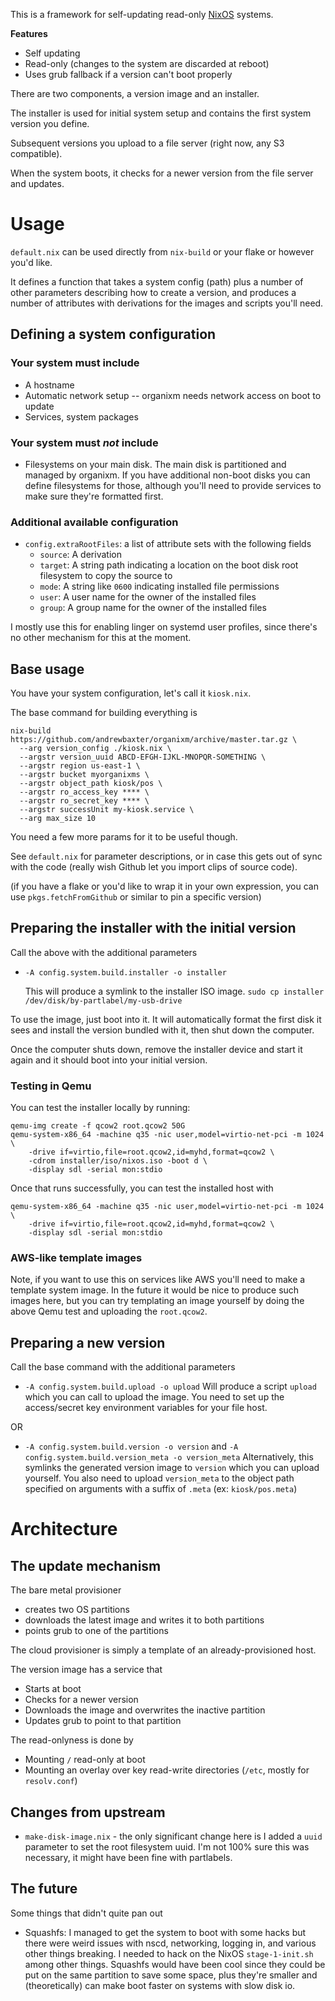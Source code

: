 This is a framework for self-updating read-only [NixOS](https://nixos.org/) systems.

**Features**

- Self updating
- Read-only (changes to the system are discarded at reboot)
- Uses grub fallback if a version can't boot properly

There are two components, a version image and an installer.

The installer is used for initial system setup and contains the first system version you define.

Subsequent versions you upload to a file server (right now, any S3 compatible).

When the system boots, it checks for a newer version from the file server and updates.

# Usage

`default.nix` can be used directly from `nix-build` or your flake or however you'd like.

It defines a function that takes a system config (path) plus a number of other parameters describing how to create a version, and produces a number of attributes with derivations for the images and scripts you'll need.

## Defining a system configuration

### Your system must include

- A hostname
- Automatic network setup -- organixm needs network access on boot to update
- Services, system packages

### Your system must _not_ include

- Filesystems on your main disk. The main disk is partitioned and managed by organixm. If you have additional non-boot disks you can define filesystems for those, although you'll need to provide services to make sure they're formatted first.

### Additional available configuration

- `config.extraRootFiles`: a list of attribute sets with the following fields
  - `source`: A derivation
  - `target`: A string path indicating a location on the boot disk root filesystem to copy the source to
  - `mode`: A string like `0600` indicating installed file permissions
  - `user`: A user name for the owner of the installed files
  - `group`: A group name for the owner of the installed files

I mostly use this for enabling linger on systemd user profiles, since there's no other mechanism for this at the moment.

## Base usage

You have your system configuration, let's call it `kiosk.nix`.

The base command for building everything is

```
nix-build https://github.com/andrewbaxter/organixm/archive/master.tar.gz \
  --arg version_config ./kiosk.nix \
  --argstr version_uuid ABCD-EFGH-IJKL-MNOPQR-SOMETHING \
  --argstr region us-east-1 \
  --argstr bucket myorganixms \
  --argstr object_path kiosk/pos \
  --argstr ro_access_key **** \
  --argstr ro_secret_key **** \
  --argstr successUnit my-kiosk.service \
  --arg max_size 10
```

You need a few more params for it to be useful though.

See `default.nix` for parameter descriptions, or in case this gets out of sync with the code (really wish Github let you import clips of source code).

(if you have a flake or you'd like to wrap it in your own expression, you can use `pkgs.fetchFromGithub` or similar to pin a specific version)

## Preparing the installer with the initial version

Call the above with the additional parameters

- `-A config.system.build.installer -o installer`

  This will produce a symlink to the installer ISO image. `sudo cp installer /dev/disk/by-partlabel/my-usb-drive`

To use the image, just boot into it. It will automatically format the first disk it sees and install the version bundled with it, then shut down the computer.

Once the computer shuts down, remove the installer device and start it again and it should boot into your initial version.

### Testing in Qemu

You can test the installer locally by running:

```
qemu-img create -f qcow2 root.qcow2 50G
qemu-system-x86_64 -machine q35 -nic user,model=virtio-net-pci -m 1024 \
	-drive if=virtio,file=root.qcow2,id=myhd,format=qcow2 \
	-cdrom installer/iso/nixos.iso -boot d \
	-display sdl -serial mon:stdio
```

Once that runs successfully, you can test the installed host with

```
qemu-system-x86_64 -machine q35 -nic user,model=virtio-net-pci -m 1024 \
    -drive if=virtio,file=root.qcow2,id=myhd,format=qcow2 \
    -display sdl -serial mon:stdio
```

### AWS-like template images

Note, if you want to use this on services like AWS you'll need to make a template system image. In the future it would be nice to produce such images here, but you can try templating an image yourself by doing the above Qemu test and uploading the `root.qcow2`.

## Preparing a new version

Call the base command with the additional parameters

- `-A config.system.build.upload -o upload`
  Will produce a script `upload` which you can call to upload the image. You need to set up the access/secret key environment variables for your file host.

OR

- `-A config.system.build.version -o version` and `-A config.system.build.version_meta -o version_meta`
  Alternatively, this symlinks the generated version image to `version` which you can upload yourself. You also need to upload `version_meta` to the object path specified on arguments with a suffix of `.meta` (ex: `kiosk/pos.meta`)

# Architecture

## The update mechanism

The bare metal provisioner

- creates two OS partitions
- downloads the latest image and writes it to both partitions
- points grub to one of the partitions

The cloud provisioner is simply a template of an already-provisioned host.

The version image has a service that

- Starts at boot
- Checks for a newer version
- Downloads the image and overwrites the inactive partition
- Updates grub to point to that partition

The read-onlyness is done by

- Mounting `/` read-only at boot
- Mounting an overlay over key read-write directories (`/etc`, mostly for `resolv.conf`)

## Changes from upstream

- `make-disk-image.nix` - the only significant change here is I added a `uuid` parameter to set the root filesystem uuid. I'm not 100% sure this was necessary, it might have been fine with partlabels.

## The future

Some things that didn't quite pan out

- Squashfs: I managed to get the system to boot with some hacks but there were weird issues with nscd, networking, logging in, and various other things breaking. I needed to hack on the NixOS `stage-1-init.sh` among other things. Squashfs would have been cool since they could be put on the same partition to save some space, plus they're smaller and (theoretically) can make boot faster on systems with slow disk io.
